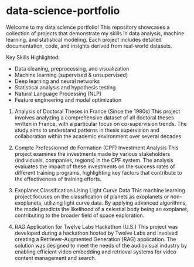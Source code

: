 # data-science-portfolio
Welcome to my data science portfolio! This repository showcases a collection of projects that demonstrate my skills in data analysis, machine learning, and statistical modeling. Each project includes detailed documentation, code, and insights derived from real-world datasets.

Key Skills Highlighted:

- Data cleaning, preprocessing, and visualization
- Machine learning (supervised & unsupervised)
- Deep learning and neural networks
- Statistical analysis and hypothesis testing
- Natural Language Processing (NLP)
- Feature engineering and model optimization

1. Analysis of Doctoral Theses in France (Since the 1980s)
This project involves analyzing a comprehensive dataset of all doctoral theses written in France, with a particular focus on co-supervision trends. The study aims to understand patterns in thesis supervision and collaboration within the academic environment over several decades.

2. Compte Professionnel de Formation (CPF) Investment Analysis
This project examines the investments made by various stakeholders (individuals, companies, regions) in the CPF system. The analysis evaluates the impact of these investments on the success rates of different training programs, highlighting key factors that contribute to the effectiveness of training efforts.

3. Exoplanet Classification Using Light Curve Data
This machine learning project focuses on the classification of planets as exoplanets or non-exoplanets, utilizing light curve data. By applying advanced algorithms, the model predicts the likelihood of a celestial body being an exoplanet, contributing to the broader field of space exploration.

4. RAG Application for Twelve Labs Hackathon (U.S.)
This project was developed during a hackathon hosted by Twelve Labs and involved creating a Retriever-Augmented Generation (RAG) application. The solution was designed to meet the needs of the audiovisual industry by enabling efficient video embedding and retrieval systems for video content management and search.

